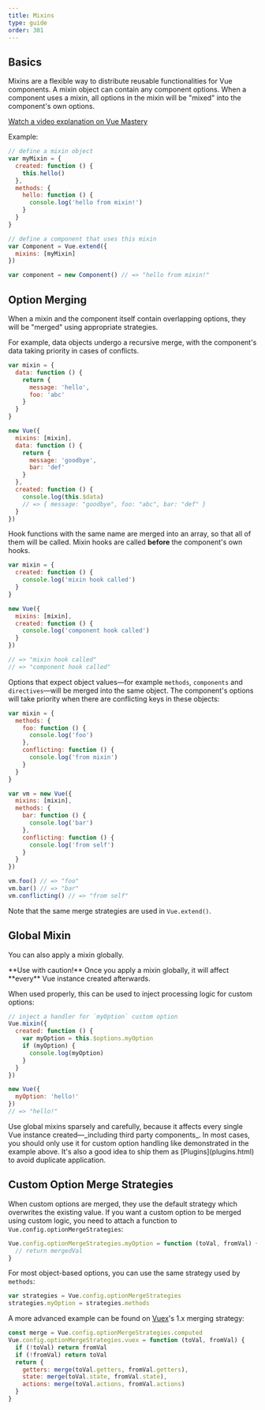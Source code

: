 ```yaml
---
title: Mixins
type: guide
order: 301
---
```


## Basics

Mixins are a flexible way to distribute reusable functionalities for Vue components. A mixin object can contain any component options. When a component uses a mixin, all options in the mixin will be "mixed" into the component's own options.

<div class="vue-mastery"><a href="https://www.vuemastery.com/courses/next-level-vue/mixins" target="_blank" rel="noopener" title="Mixins Tutorial">Watch a video explanation on Vue Mastery</a></div>

Example:

``` js
// define a mixin object
var myMixin = {
  created: function () {
    this.hello()
  },
  methods: {
    hello: function () {
      console.log('hello from mixin!')
    }
  }
}

// define a component that uses this mixin
var Component = Vue.extend({
  mixins: [myMixin]
})

var component = new Component() // => "hello from mixin!"
```

## Option Merging

When a mixin and the component itself contain overlapping options, they will be "merged" using appropriate strategies.

For example, data objects undergo a recursive merge, with the component's data taking priority in cases of conflicts.

``` js
var mixin = {
  data: function () {
    return {
      message: 'hello',
      foo: 'abc'
    }
  }
}

new Vue({
  mixins: [mixin],
  data: function () {
    return {
      message: 'goodbye',
      bar: 'def'
    }
  },
  created: function () {
    console.log(this.$data)
    // => { message: "goodbye", foo: "abc", bar: "def" }
  }
})
```

Hook functions with the same name are merged into an array, so that all of them will be called. Mixin hooks are called **before** the component's own hooks.

``` js
var mixin = {
  created: function () {
    console.log('mixin hook called')
  }
}

new Vue({
  mixins: [mixin],
  created: function () {
    console.log('component hook called')
  }
})

// => "mixin hook called"
// => "component hook called"
```

Options that expect object values&mdash;for example `methods`, `components` and `directives`&mdash;will be merged into the same object. The component's options will take priority when there are conflicting keys in these objects:

``` js
var mixin = {
  methods: {
    foo: function () {
      console.log('foo')
    },
    conflicting: function () {
      console.log('from mixin')
    }
  }
}

var vm = new Vue({
  mixins: [mixin],
  methods: {
    bar: function () {
      console.log('bar')
    },
    conflicting: function () {
      console.log('from self')
    }
  }
})

vm.foo() // => "foo"
vm.bar() // => "bar"
vm.conflicting() // => "from self"
```

Note that the same merge strategies are used in `Vue.extend()`.

## Global Mixin

You can also apply a mixin globally.

<p class="tip">**Use with caution!** Once you apply a mixin globally, it will affect **every** Vue instance created afterwards. </p>

When used properly, this can be used to inject processing logic for custom options:

``` js
// inject a handler for `myOption` custom option
Vue.mixin({
  created: function () {
    var myOption = this.$options.myOption
    if (myOption) {
      console.log(myOption)
    }
  }
})

new Vue({
  myOption: 'hello!'
})
// => "hello!"
```

<p class="tip">Use global mixins sparsely and carefully, because it affects every single Vue instance created&mdash;_including third party components_. In most cases, you should only use it for custom option handling like demonstrated in the example above. It's also a good idea to ship them as [Plugins](plugins.html) to avoid duplicate application.</p>

## Custom Option Merge Strategies

When custom options are merged, they use the default strategy which overwrites the existing value. If you want a custom option to be merged using custom logic, you need to attach a function to `Vue.config.optionMergeStrategies`:

``` js
Vue.config.optionMergeStrategies.myOption = function (toVal, fromVal) {
  // return mergedVal
}
```

For most object-based options, you can use the same strategy used by `methods`:

``` js
var strategies = Vue.config.optionMergeStrategies
strategies.myOption = strategies.methods
```

A more advanced example can be found on [Vuex](https://github.com/vuejs/vuex)'s 1.x merging strategy:

``` js
const merge = Vue.config.optionMergeStrategies.computed
Vue.config.optionMergeStrategies.vuex = function (toVal, fromVal) {
  if (!toVal) return fromVal
  if (!fromVal) return toVal
  return {
    getters: merge(toVal.getters, fromVal.getters),
    state: merge(toVal.state, fromVal.state),
    actions: merge(toVal.actions, fromVal.actions)
  }
}
```

